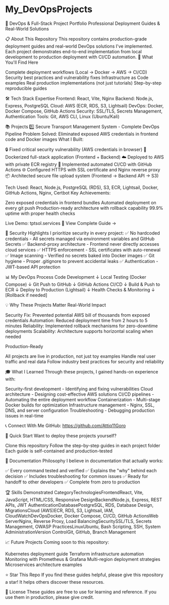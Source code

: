 # My_DevOpsProjects

🚀 DevOps & Full-Stack Project Portfolio
Professional Deployment Guides & Real-World Solutions

📋 About This Repository
This repository contains production-grade deployment guides and real-world DevOps solutions I've implemented. Each project demonstrates end-to-end implementation from local development to production deployment with CI/CD automation.
🎯 What You'll Find Here

Complete deployment workflows (Local → Docker → AWS → CI/CD)
Security best practices and vulnerability fixes
Infrastructure as Code examples
Real production implementations (not just tutorials)
Step-by-step reproducible guides


🛠️ Tech Stack Expertise
Frontend: React, Vite, Nginx
Backend: Node.js, Express, PostgreSQL
Cloud: AWS (ECR, RDS, S3, Lightsail)
DevOps: Docker, Docker Compose, GitHub Actions
Security: SSL/TLS, Secrets Management, Authentication
Tools: Git, AWS CLI, Linux (Ubuntu/Kali)

📚 Projects
1️⃣ Secure Transport Management System - Complete DevOps Pipeline
Problem Solved: Eliminated exposed AWS credentials in frontend code and Docker images
What I Built:

🔒 Fixed critical security vulnerability (AWS credentials in browser)
🐳 Dockerized full-stack application (Frontend + Backend)
☁️ Deployed to AWS with private ECR registry
🔄 Implemented automated CI/CD with GitHub Actions
🌐 Configured HTTPS with SSL certificate and Nginx reverse proxy
📦 Architected secure file upload system (Frontend → Backend API → S3)

Tech Used: React, Node.js, PostgreSQL (RDS), S3, ECR, Lightsail, Docker, GitHub Actions, Nginx, Certbot
Key Achievements:

Zero exposed credentials in frontend bundles
Automated deployment on every git push
Production-ready architecture with rollback capability
99.9% uptime with proper health checks

Live Demo: tptsol.services
📖 View Complete Guide →

🔐 Security Highlights
I prioritize security in every project:
✅ No hardcoded credentials - All secrets managed via environment variables and GitHub Secrets
✅ Backend-proxy architecture - Frontend never directly accesses cloud services
✅ HTTPS enforcement - SSL certificates with auto-renewal
✅ Image scanning - Verified no secrets baked into Docker images
✅ Git hygiene - Proper .gitignore to prevent accidental leaks
✅ Authentication - JWT-based API protection

📊 My DevOps Process
Code Development
    ↓
Local Testing (Docker Compose)
    ↓
Git Push to GitHub
    ↓
GitHub Actions CI/CD
    ↓
Build & Push to ECR
    ↓
Deploy to Production (Lightsail)
    ↓
Health Checks & Monitoring
    ↓
[Rollback if needed]

💡 Why These Projects Matter
Real-World Impact

Security Fix: Prevented potential AWS bill of thousands from exposed credentials
Automation: Reduced deployment time from 2 hours to 5 minutes
Reliability: Implemented rollback mechanisms for zero-downtime deployments
Scalability: Architecture supports horizontal scaling when needed

Production-Ready

All projects are live in production, not just toy examples
Handle real user traffic and real data
Follow industry best practices for security and reliability


🎓 What I Learned
Through these projects, I gained hands-on experience with:

Security-first development - Identifying and fixing vulnerabilities
Cloud architecture - Designing cost-effective AWS solutions
CI/CD pipelines - Automating the entire deployment workflow
Containerization - Multi-stage Docker builds for optimization
Infrastructure management - Nginx, SSL, DNS, and server configuration
Troubleshooting - Debugging production issues in real-time


📞 Connect With Me
GitHub: https://github.com/Attiq11Goro


🚀 Quick Start
Want to deploy these projects yourself?

Clone this repository
Follow the step-by-step guides in each project folder
Each guide is self-contained and production-tested

📝 Documentation Philosophy
I believe in documentation that actually works:

✅ Every command tested and verified
✅ Explains the "why" behind each decision
✅ Includes troubleshooting for common issues
✅ Ready for handoff to other developers
✅ Complete from zero to production


🏆 Skills Demonstrated
CategoryTechnologiesFrontendReact, Vite, JavaScript, HTML/CSS, Responsive DesignBackendNode.js, Express, REST APIs, JWT AuthenticationDatabasePostgreSQL, RDS, Database Design, MigrationsCloud (AWS)ECR, RDS, S3, Lightsail, IAM, CloudWatchDevOpsDocker, Docker Compose, CI/CD, GitHub ActionsWeb ServerNginx, Reverse Proxy, Load BalancingSecuritySSL/TLS, Secrets Management, OWASP PracticesLinuxUbuntu, Bash Scripting, SSH, System AdministrationVersion ControlGit, GitHub, Branch Management

📈 Future Projects
Coming soon to this repository:

Kubernetes deployment guide
Terraform infrastructure automation
Monitoring with Prometheus & Grafana
Multi-region deployment strategies
Microservices architecture examples


⭐ Star This Repo
If you find these guides helpful, please give this repository a star! It helps others discover these resources.

📄 License
These guides are free to use for learning and reference. If you use them in production, please give credit.

